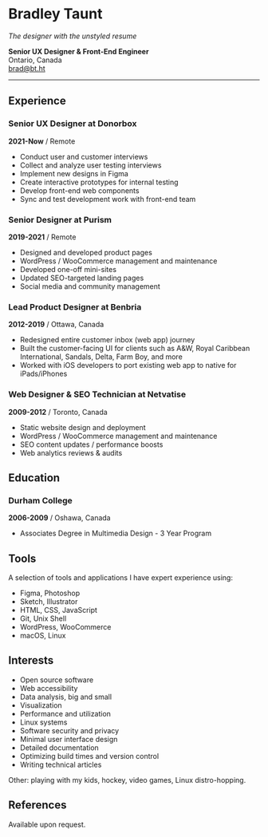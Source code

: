 # Bradley Taunt

*The designer with the unstyled resume*

**Senior UX Designer & Front-End Engineer**<br>
Ontario, Canada<br>
brad@bt.ht

---

## Experience

### Senior UX Designer at Donorbox

**2021-Now** / Remote

- Conduct user and customer interviews
- Collect and analyze user testing interviews
- Implement new designs in Figma
- Create interactive prototypes for internal testing
- Develop front-end web components
- Sync and test development work with front-end team

### Senior Designer at Purism

**2019-2021** / Remote

- Designed and developed product pages
- WordPress / WooCommerce management and maintenance
- Developed one-off mini-sites
- Updated SEO-targeted landing pages
- Social media and community management

### Lead Product Designer at Benbria

**2012-2019** / Ottawa, Canada

- Redesigned entire customer inbox (web app) journey
- Built the customer-facing UI for clients such as A&W, Royal Caribbean International, Sandals, Delta, Farm Boy, and more
- Worked with iOS developers to port existing web app to native for iPads/iPhones

### Web Designer & SEO Technician at Netvatise

**2009-2012** / Toronto, Canada

- Static website design and deployment
- WordPress / WooCommerce management and maintenance
- SEO content updates / performance boosts
- Web analytics reviews & audits

## Education

### Durham College

**2006-2009** / Oshawa, Canada

- Associates Degree in Multimedia Design - 3 Year Program

## Tools

A selection of tools and applications I have expert experience using:

- Figma, Photoshop
- Sketch, Illustrator
- HTML, CSS, JavaScript
- Git, Unix Shell
- WordPress, WooCommerce
- macOS, Linux

## Interests

- Open source software 
- Web accessibility 
- Data analysis, big and small 
- Visualization 
- Performance and utilization 
- Linux systems
- Software security and privacy 
- Minimal user interface design 
- Detailed documentation
- Optimizing build times and version control
- Writing technical articles

Other: playing with my kids, hockey, video games, Linux distro-hopping.

## References

Available upon request.

